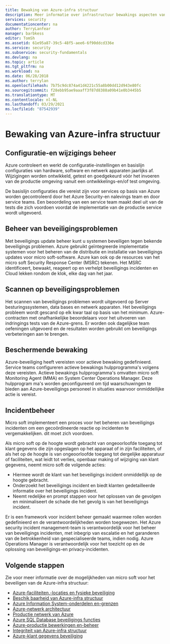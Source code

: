 ```yaml
---
title: Bewaking van Azure-infra structuur
description: Meer informatie over infrastructuur bewakings aspecten van het productie netwerk van Azure, zoals het scannen van beveiligings problemen.
services: security
documentationcenter: na
author: TerryLanfear
manager: barbkess
editor: TomSh
ms.assetid: 61e95a87-39c5-48f5-aee6-6f90ddcd336e
ms.service: security
ms.subservice: security-fundamentals
ms.devlang: na
ms.topic: article
ms.tgt_pltfrm: na
ms.workload: na
ms.date: 06/28/2018
ms.author: terrylan
ms.openlocfilehash: 7b75c9dc874a41d4221c55a8b00dd12d943e80fc
ms.sourcegitcommit: f28ebb95ae9aaaff3f87d8388a09b41e0b3445b5
ms.translationtype: MT
ms.contentlocale: nl-NL
ms.lasthandoff: 03/29/2021
ms.locfileid: "87542939"
---
```

# <a name="azure-infrastructure-monitoring"></a>Bewaking van Azure-infra structuur   

## <a name="configuration-and-change-management"></a>Configuratie-en wijzigings beheer
Azure controleert en werkt de configuratie-instellingen en basislijn configuraties van hardware, software en netwerk apparaten jaarlijks af. Wijzigingen worden ontwikkeld, getest en goedgekeurd vóór het invoeren van de productie omgeving vanuit een ontwikkelings-en/of test omgeving.

De basislijn configuraties die vereist zijn voor services op basis van Azure worden gecontroleerd door het Azure Security-en nalevings team en door service teams. Een beoordeling van een service team maakt deel uit van de tests die zich voordoen voordat de implementatie van de productie service wordt uitgevoerd.

## <a name="vulnerability-management"></a>Beheer van beveiligingsproblemen
Met beveiligings update beheer kunt u systemen beveiligen tegen bekende beveiligings problemen. Azure gebruikt geïntegreerde implementatie systemen voor het beheren van de distributie en installatie van beveiligings updates voor micro soft-software. Azure kan ook op de resources van het micro soft Security Response Center (MSRC) tekenen. Het MSRC identificeert, bewaakt, reageert op en verhelpt beveiligings incidenten en Cloud lekken rondom de klok, elke dag van het jaar.

## <a name="vulnerability-scanning"></a>Scannen op beveiligingsproblemen
Het scannen van beveiligings problemen wordt uitgevoerd op Server besturingssystemen, data bases en netwerk apparaten. Het beveiligings probleem wordt gescand op elk kwar taal op basis van het minimum. Azure-contracten met onafhankelijke beoordelaars voor het uitvoeren van indringings tests van de Azure-grens. Er worden ook dagelijkse team oefeningen uitgevoerd en de resultaten worden gebruikt om beveiligings verbeteringen aan te brengen.

## <a name="protective-monitoring"></a>Beschermende bewaking
Azure-beveiliging heeft vereisten voor actieve bewaking gedefinieerd. Service teams configureren actieve bewakings hulpprogramma's volgens deze vereisten. Actieve bewakings hulpprogramma's omvatten micro soft Monitoring Agent (MMA) en System Center Operations Manager. Deze hulpprogram ma's worden geconfigureerd om tijd waarschuwingen te bieden aan Azure-beveiligings personeel in situaties waarvoor onmiddellijke actie is vereist.

## <a name="incident-management"></a>Incidentbeheer
Micro soft implementeert een proces voor het beheren van beveiligings incidenten om een gecoördineerde reactie op incidenten te vergemakkelijken. dit moet zich voordoen.

Als micro soft op de hoogte wordt gebracht van ongeoorloofde toegang tot klant gegevens die zijn opgeslagen op het apparaat of in zijn faciliteiten, of als het op de hoogte is van ongeoorloofde toegang tot dergelijke apparatuur of faciliteiten, wat leidt tot verlies, openbaar making of wijziging van klant gegevens, neemt micro soft de volgende acties:

- Hiermee wordt de klant van het beveiligings incident onmiddellijk op de hoogte gebracht.
- Onderzoekt het beveiligings incident en biedt klanten gedetailleerde informatie over het beveiligings incident.
- Neemt redelijke en prompt stappen voor het oplossen van de gevolgen en minimaliseert de schade die het gevolg is van het beveiligings incident.

Er is een framework voor incident beheer gemaakt waarmee rollen worden gedefinieerd en de verantwoordelijkheden worden toegewezen. Het Azure security incident management-team is verantwoordelijk voor het beheer van beveiligings incidenten, met inbegrip van escalatie en het garanderen van de betrokkenheid van gespecialiseerde teams, indien nodig. Azure Operations Manager is verantwoordelijk voor het toezicht op en de oplossing van beveiligings-en privacy-incidenten.

## <a name="next-steps"></a>Volgende stappen
Zie voor meer informatie over de mogelijkheden van micro soft voor het beveiligen van de Azure-infra structuur:

- [Azure-faciliteiten,-locaties en fysieke beveiliging](physical-security.md)
- [Beschik baarheid van Azure-infra structuur](infrastructure-availability.md)
- [Azure Information System-onderdelen en-grenzen](infrastructure-components.md)
- [Azure-netwerk architectuur](infrastructure-network.md)
- [Productie netwerk van Azure](production-network.md)
- [Azure SQL Database beveiligings functies](infrastructure-sql.md)
- [Azure-productie bewerkingen en-beheer](infrastructure-operations.md)
- [Integriteit van Azure-infra structuur](infrastructure-integrity.md)
- [Azure-klant gegevens beveiliging](protection-customer-data.md)
